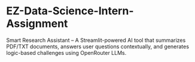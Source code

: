 # EZ-Data-Science-Intern-Assignment
Smart Research Assistant – A Streamlit-powered AI tool that summarizes PDF/TXT documents, answers user questions contextually, and generates logic-based challenges using OpenRouter LLMs.

